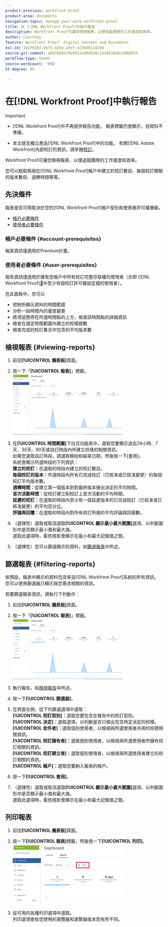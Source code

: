 ```yaml
---
product-previous: workfront-proof
product-area: documents
navigation-topic: manage-your-work-workfront-proof
title: 在 [!DNL Workfront Proof]中執行報告
description: Workfront Proof可讓您檢視報表，以便追蹤團隊的工作進度和效率。
author: Courtney
feature: Workfront Proof, Digital Content and Documents
exl-id: 342f9282-b6f5-425e-a7ef-e23bd011d284
source-git-commit: a0d76692f9e9d12ed0d538c1344638dbc208d625
workflow-type: tm+mt
source-wordcount: '691'
ht-degree: 0%

---
```


# 在[!DNL Workfront Proof]中執行報告


>[!IMPORTANT]
>
>* <span class="previe">[!DNL Workfront Proof]中不再提供報告功能。 報表標籤仍會顯示，但資料不準確。</span>
> 
>* 本文提及獨立產品[!DNL Workfront Proof]中的功能。 有關[!DNL Adobe Workfront]內部校訂的資訊，請參閱[校訂](../../../review-and-approve-work/proofing/proofing.md)。

Workfront Proof可讓您檢視報表，以便追蹤團隊的工作進度和效率。

您可以輕鬆檢視在[!DNL Workfront Proof]帳戶中建立的校訂數目、每個校訂關聯的版本數目、週轉時間等等。

## 先決條件

報表是否可用取決於您的[!DNL Workfront Proof]帳戶型別和使用者許可權層級。

* [帳戶必要條件](#account-prerequisites)
* [使用者必要條件](#user-prerequisites)

### 帳戶必要條件 {#account-prerequisites}

報表資訊僅適用於Premium計畫。

### 使用者必要條件 {#user-prerequisites}

報告資訊僅適用於擁有您帳戶中所有校訂完整存取權的使用者（亦即 [!DNL Workfront Proof][&#128279;](../../../workfront-proof/wp-acct-admin/account-settings/proof-perm-profiles-in-wp.md)中至少有個校訂許可權設定檔的使用者）。

在此面板中，您可以

* 控制所顯示資料的時間範圍
* 分析一段時間內的量度變更
* 將滑鼠懸停在所選時間點的上方，檢查該時間點的詳細資訊
* 檢查在選定時間範圍內建立的校樣總數
* 檢查完成的校訂集合中包含的平均版本數

## 檢視報表 {#viewing-reports}

1. 前往&#x200B;**[!UICONTROL 儀表板]**&#x200B;頁面。
1. 按一下「**[!UICONTROL 報表]**」標籤。\
   ![proof_reports.png](assets/proof-reports-350x193.png)

1. 在&#x200B;**[!UICONTROL 時間範圍]**&#x200B;下拉式功能表中，選取您要顯示過去24小時、7天、30天、90天或自訂時段內所建立校樣的相關資訊。\
   如果您選取自訂時段，請選取開始和結束日期，然後按一下[套用]。**&#x200B;**\
   系統會顯示所選時段的下列資訊：\
   **建立的校訂：**&#x200B;在選取的時段內建立的校訂數目。\
   **每個校訂的版本：**&#x200B;所選時段內所有已完成校訂（已核准或已核准變更）的每個校訂平均版本數。\
   **週轉時間：**&#x200B;從建立第一個版本到對最終版本做出決定的平均時間。\
   **首次活動時間：**&#x200B;從校訂建立到校訂上首次活動的平均時間。\
   **延遲的校訂：**&#x200B;在選取的時段內至少有一個延遲版本的已完成校訂（已核准或已核准變更）的平均百分比。\
   **評論與回覆：**&#x200B;在選取的時段內對所有校訂所做的平均評論與回複數。

1. （選擇性）選取或取消選取&#x200B;**[!UICONTROL 顯示最小最大範圍]**&#x200B;選項，以判斷圖形中是否顯示最小值和最大值。\
   選取此選項時，藍色陰影會顯示在最小和最大記錄值之間。

1. （選擇性）您可以篩選顯示的資料，如[篩選報表](#filtering-reports)中所述。

## 篩選報表 {#filtering-reports}

依預設，報表中顯示的資料包含來自[!DNL Workfront Proof]系統的所有資訊。 您可以使用篩選器只顯示與您需求相關的資訊。

若要篩選報表資訊，請執行下列動作：

1. 前往&#x200B;**[!UICONTROL 儀表板]**&#x200B;頁面。
1. 按一下「**[!UICONTROL 報表]**」標籤。\
   ![proof_reports.png](assets/proof-reports-350x193.png)

1. 執行報告，如[檢視報告](#viewing-reports)中所述。
1. 按一下&#x200B;**[!UICONTROL 篩選器]**。

1. 在頁面左側，從下列篩選選項中選取：\
   **[!UICONTROL 校訂型別]：**&#x200B;選取您要包含在報告中的校訂型別。\
   **[!UICONTROL 決定]：**&#x200B;選取選項，以判斷是否只做出包含特定決定的校樣。\
   **[!UICONTROL 收件者]：**&#x200B;選取個別使用者，以檢視與所選使用者共用的校樣相關資訊。\
   **[!UICONTROL 校訂擁有者]：**&#x200B;選取個別使用者，以檢視與所選使用者所擁有校訂相關的資訊。\
   **[!UICONTROL 校訂建立者]：**&#x200B;選取個別使用者，以檢視與所選使用者建立的校訂相關的資訊。\
   **[!UICONTROL 帳戶]：**&#x200B;選取您要納入報表的帳戶。

1. 按一下&#x200B;**[!UICONTROL 套用]**。
1. （選擇性）選取或取消選取&#x200B;**[!UICONTROL 顯示最小最大範圍]**&#x200B;選項，以判斷圖形中是否顯示最小值和最大值。\
   選取此選項時，藍色陰影會顯示在最小和最大記錄值之間。

## 列印報表

1. 前往&#x200B;**[!UICONTROL 儀表板]**&#x200B;頁面。
1. 按一下&#x200B;**[!UICONTROL 報表]**&#x200B;標籤，然後按一下&#x200B;**[!UICONTROL 列印]**。\
   ![proof_reports_print.png](assets/proof-reports-print-350x191.png)

1. 從可用的各種列印選項中選取。\
   列印選項會依您使用的瀏覽器和瀏覽器版本而有所不同。
